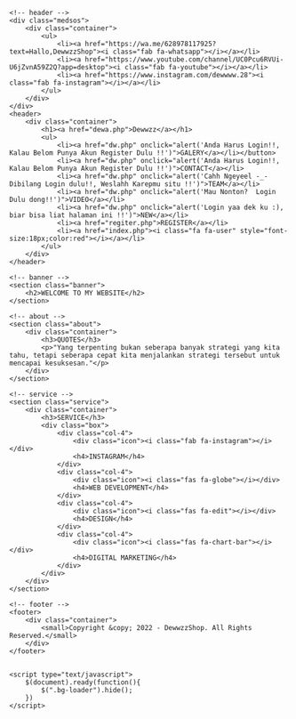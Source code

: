 <!DOCTYPE html>
<html>
<head>
	<meta charset="utf-8">
	<meta name="viewport" content="width=device-width, initial-scale=1">
	<title>CopyRight By DewwwZZ</title>
	<link rel="stylesheet" type="text/css" href="style1.css">
	<link rel="stylesheet" type="text/css" href="https://cdnjs.cloudflare.com/ajax/libs/font-awesome/5.13.0/css/all.min.css">
	<script src="https://code.jquery.com/jquery-3.5.1.min.js" integrity="sha256-9/aliU8dGd2tb6OSsuzixeV4y/faTqgFtohetphbbj0=" crossorigin="anonymous"></script>
</head>
<body>
	<!-- loader -->
	<div class="bg-loader">
		<div class="loader"></div>
	</div>

	<!-- header -->
	<div class="medsos">
		<div class="container">
			<ul>
				<li><a href="https://wa.me/628978117925?text=Hallo,DewwzzShop"><i class="fab fa-whatsapp"></i></a></li>
				<li><a href="https://www.youtube.com/channel/UC0Pcu6RVUi-U6jZvnA59Z2Q?app=desktop"><i class="fab fa-youtube"></i></a></li>
				<li><a href="https://www.instagram.com/dewwww.28"><i class="fab fa-instagram"></i></a></li>
			</ul>
		</div>
	</div>
	<header>
		<div class="container">
			<h1><a href="dewa.php">Dewwzz</a></h1>
			<ul>
				<li><a href="dw.php" onclick="alert('Anda Harus Login!!, Kalau Belom Punya Akun Register Dulu !!')">GALERY</a></li></button>
				<li><a href="dw.php" onclick="alert('Anda Harus Login!!, Kalau Belom Punya Akun Register Dulu !!')">CONTACT</a></li>
				<li><a href="dw.php" onclick="alert('Cahh Ngeyeel -_- Dibilang Login dulu!!, Weslahh Karepmu situ !!')">TEAM</a></li>
				<li><a href="dw.php" onclick="alert('Mau Nonton?  Login Dulu dong!!')">VIDEO</a></li>
				<li><a href="dw.php" onclick="alert('Login yaa dek ku :), biar bisa liat halaman ini !!')">NEW</a></li>
				<li><a href="regiter.php">REGISTER</a></li>
				<li><a href="index.php"><i class="fa fa-user" style="font-size:18px;color:red"></i></a></li>
			</ul>
		</div>
	</header>

	<!-- banner -->
	<section class="banner">
		<h2>WELCOME TO MY WEBSITE</h2>
	</section>

	<!-- about -->
	<section class="about">
		<div class="container">
			<h3>QUOTES</h3>
			<p>"Yang terpenting bukan seberapa banyak strategi yang kita tahu, tetapi seberapa cepat kita menjalankan strategi tersebut untuk mencapai kesuksesan."</p>
		</div>
	</section>

	<!-- service -->
	<section class="service">
		<div class="container">
			<h3>SERVICE</h3>
			<div class="box">
				<div class="col-4">
					<div class="icon"><i class="fab fa-instagram"></i></div>
					<h4>INSTAGRAM</h4>
				</div>
				<div class="col-4">
					<div class="icon"><i class="fas fa-globe"></i></div>
					<h4>WEB DEVELOPMENT</h4>
				</div>
				<div class="col-4">
					<div class="icon"><i class="fas fa-edit"></i></div>
					<h4>DESIGN</h4>
				</div>
				<div class="col-4">
					<div class="icon"><i class="fas fa-chart-bar"></i></div>
					<h4>DIGITAL MARKETING</h4>
				</div>
			</div>
		</div>
	</section>

	<!-- footer -->
	<footer>
		<div class="container">
			<small>Copyright &copy; 2022 - DewwzzShop. All Rights Reserved.</small>
		</div>
	</footer>


	<script type="text/javascript">
		$(document).ready(function(){
			$(".bg-loader").hide();
		})
	</script>
</body>
</html>
